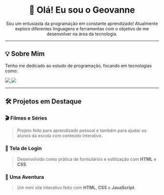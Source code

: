 <h1 align="center">👋 Olá! Eu sou o Geovanne</h1>

<p align="center">
Sou um entusiasta da programação em constante aprendizado! Atualmente exploro diferentes linguagens e ferramentas com o objetivo de me desenvolver na área da tecnologia.
</p>

---

## 💡 Sobre Mim

Tenho me dedicado ao estudo de programação, focando em tecnologias como:

<div align="left">      
<p>
  <a href="https://skillicons.dev">
    <img src="https://skillicons.dev/icons?i=html,css&theme=dark&perline=3" />
    <img src="https://img.shields.io/badge/Scratch-FFA500?style=for-the-badge&logo=scratch&logoColor=white" />
  </a>
</p>
</div>

---

## 🛠️ Projetos em Destaque

### 🎬 Filmes e Séries
> Projeto feito para aprendizado pessoal e também para ajudar os alunos da escola com conteúdo interativo.

### 🔐 Tela de Login
> Desenvolvido como prática de formulários e estilização com **HTML** e **CSS**.


### 🌲 Uma Aventura
> Um mini site interativo feito com **HTML**, **CSS** e **JavaScript**.

